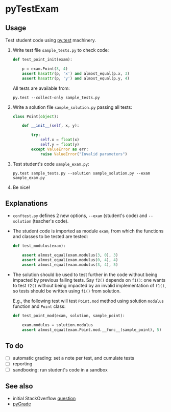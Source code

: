 pyTestExam
============

Usage
-----

Test student code using [py.test](https://docs.pytest.org/) machinery.

1.  Write test file `sample_tests.py` to check code:

    ``` python
    def test_point_init(exam):

        p = exam.Point(3, 4)
        assert hasattr(p, 'x') and almost_equal(p.x, 3)
        assert hasattr(p, 'y') and almost_equal(p.y, 4)
    ```

    All tests are available from:

    ```
    py.test --collect-only sample_tests.py
    ```

2.  Write a solution file `sample_solution.py` passing all tests:

    ``` python
    class Point(object):

        def __init__(self, x, y):

            try:
                self.x = float(x)
                self.y = float(y)
            except ValueError as err:
                raise ValueError("Invalid parameters")
    ```

3.  Test student's code `sample_exam.py`:

    ```
    py.test sample_tests.py --solution sample_solution.py --exam sample_exam.py
    ```

4.  Be nice!

Explanations
---------------

*   `conftest.py` defines 2 new options, `--exam` (student's code) and
    `--solution` (teacher's code).
*   The student code is imported as module `exam`, from which the
    functions and classes to be tested are tested:

    ``` python
    def test_modulus(exam):

        assert almost_equal(exam.modulus(3, 0), 3)
        assert almost_equal(exam.modulus(0, 4), 4)
        assert almost_equal(exam.modulus(3, 4), 5)
    ```

*   The solution should be used to test further in the code without
    being impacted by previous failing tests.  Say `f2()` depends on
    `f1()`: one wants to test `f2()` without being impacted by an
    invalid implementation of `f1()`, so tests should be written using
    `f1()` from solution.

    E.g., the following test will test `Point.mod` method using
    solution `modulus` function and `Point` class:

    ``` python
    def test_point_mod(exam, solution, sample_point):

        exam.modulus = solution.modulus
        assert almost_equal(exam.Point.mod.__func__(sample_point), 5)
    ```

To do
------

- [ ] automatic grading: set a note per test, and cumulate tests
- [ ] reporting
- [ ] sandboxing: run student's code in a sandbox

See also
----------

* initial StackOverflow
  [question](https://stackoverflow.com/questions/27694679/use-pytest-to-test-and-grade-student-code)
* [pyGrade](https://github.com/tapilab/pygrade/blob/master/example/Example.ipynb)
